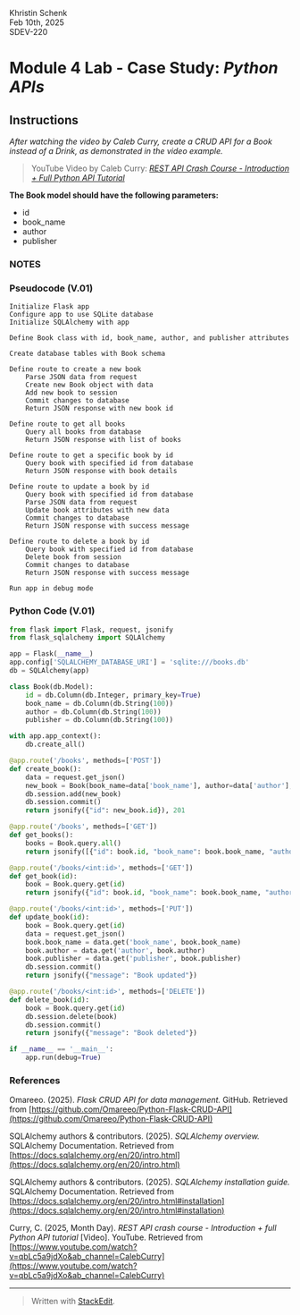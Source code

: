 Khristin Schenk<br>
Feb 10th, 2025<br>
SDEV-220<br>

# Module 4 Lab - Case Study: *Python APIs*

## Instructions
*After watching the video by Caleb Curry, create a CRUD API for a Book instead of a Drink, as demonstrated in the video example.*

> YouTube Video by Caleb Curry: *[REST API Crash Course - Introduction + Full Python API Tutorial](https://www.youtube.com/watch?v=qbLc5a9jdXo&ab_channel=CalebCurry)*

**The Book model should have the following parameters:**
- id
- book_name
- author
- publisher

### NOTES


### Pseudocode (V.01)
```pseudocode
Initialize Flask app
Configure app to use SQLite database
Initialize SQLAlchemy with app

Define Book class with id, book_name, author, and publisher attributes

Create database tables with Book schema

Define route to create a new book
    Parse JSON data from request
    Create new Book object with data
    Add new book to session
    Commit changes to database
    Return JSON response with new book id

Define route to get all books
    Query all books from database
    Return JSON response with list of books

Define route to get a specific book by id
    Query book with specified id from database
    Return JSON response with book details

Define route to update a book by id
    Query book with specified id from database
    Parse JSON data from request
    Update book attributes with new data
    Commit changes to database
    Return JSON response with success message

Define route to delete a book by id
    Query book with specified id from database
    Delete book from session
    Commit changes to database
    Return JSON response with success message

Run app in debug mode
```

### Python Code (V.01)
```python
from flask import Flask, request, jsonify
from flask_sqlalchemy import SQLAlchemy

app = Flask(__name__)
app.config['SQLALCHEMY_DATABASE_URI'] = 'sqlite:///books.db'
db = SQLAlchemy(app)

class Book(db.Model):
    id = db.Column(db.Integer, primary_key=True)
    book_name = db.Column(db.String(100))
    author = db.Column(db.String(100))
    publisher = db.Column(db.String(100))

with app.app_context():
    db.create_all()

@app.route('/books', methods=['POST'])
def create_book():
    data = request.get_json()
    new_book = Book(book_name=data['book_name'], author=data['author'], publisher=data['publisher'])
    db.session.add(new_book)
    db.session.commit()
    return jsonify({"id": new_book.id}), 201

@app.route('/books', methods=['GET'])
def get_books():
    books = Book.query.all()
    return jsonify([{"id": book.id, "book_name": book.book_name, "author": book.author, "publisher": book.publisher} for book in books])

@app.route('/books/<int:id>', methods=['GET'])
def get_book(id):
    book = Book.query.get(id)
    return jsonify({"id": book.id, "book_name": book.book_name, "author": book.author, "publisher": book.publisher})

@app.route('/books/<int:id>', methods=['PUT'])
def update_book(id):
    book = Book.query.get(id)
    data = request.get_json()
    book.book_name = data.get('book_name', book.book_name)
    book.author = data.get('author', book.author)
    book.publisher = data.get('publisher', book.publisher)
    db.session.commit()
    return jsonify({"message": "Book updated"})

@app.route('/books/<int:id>', methods=['DELETE'])
def delete_book(id):
    book = Book.query.get(id)
    db.session.delete(book)
    db.session.commit()
    return jsonify({"message": "Book deleted"})

if __name__ == '__main__':
    app.run(debug=True)
```

### References

Omareeo. (2025). _Flask CRUD API for data management._ GitHub. Retrieved from [https://github.com/Omareeo/Python-Flask-CRUD-API](https://github.com/Omareeo/Python-Flask-CRUD-API)

SQLAlchemy authors & contributors. (2025). _SQLAlchemy overview._ SQLAlchemy Documentation. Retrieved from [https://docs.sqlalchemy.org/en/20/intro.html](https://docs.sqlalchemy.org/en/20/intro.html)

SQLAlchemy authors & contributors. (2025). _SQLAlchemy installation guide._ SQLAlchemy Documentation. Retrieved from [https://docs.sqlalchemy.org/en/20/intro.html#installation](https://docs.sqlalchemy.org/en/20/intro.html#installation)

Curry, C. (2025, Month Day). _REST API crash course - Introduction + full Python API tutorial_ [Video]. YouTube. Retrieved from [https://www.youtube.com/watch?v=qbLc5a9jdXo&ab_channel=CalebCurry](https://www.youtube.com/watch?v=qbLc5a9jdXo&ab_channel=CalebCurry)



---

> Written with [StackEdit](https://stackedit.io/).
